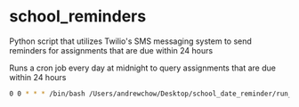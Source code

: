 # school_reminders

Python script that utilizes Twilio's SMS messaging system to send reminders for assignments that are due within 24 hours

Runs a cron job every day at midnight to query assignments that are due within 24 hours

```bash
0 0 * * * /bin/bash /Users/andrewchow/Desktop/school_date_reminder/run_reminder.sh
```
